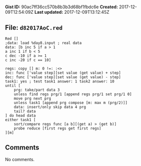 # 

**Gist ID:** 90ac7ff36cc570b8b3b3d68bf1fbdc6e
**Created:** 2017-12-09T12:54:09Z
**Last updated:** 2017-12-09T13:12:45Z

## File: `d82017AoC.red`

```Red
Red []
;data: load %day8.input ; real data
data: [b inc 5 if a > 1
a inc 1 if b < 5
c dec -10 if a >= 1
c inc -20 if c == 10]

regs: copy [] m: 0 !=: :<>
inc: func ['value step][set value (get value) + step]
dec: func ['value step][set value (get value) - step]
task1: yes ; test task1 answer: 1 task2 answer: 10
until [
	prg: take/part data 3
	unless find regs prg/1 [append regs prg/1 set prg/1 0]
	move prg next prg
	unless task1 [append prg compose [m: max m (prg/2)]] 
	data: insert/only skip data 4 prg
	tail? data
] do head data
either task1 [
	sort/compare regs func [a b][(get a) > (get b)]
	probe reduce [first regs get first regs]
][m]

```

## Comments

No comments.
